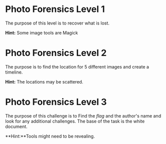 # Photo Forensics Level 1

The purpose of this level is to recover what is lost.

**Hint:** Some image tools are Magick

# Photo Forensics Level 2

The purpose is to find the location for 5 different images and
create a timeline.

**Hint:** The locations may be scattered.

# Photo Forensics Level 3

The purpose of this challenge is to Find the *flag* and the author's
name and look for any additional challenges. The base of the task is
the white document.

**Hint:**Tools might need to be revealing.